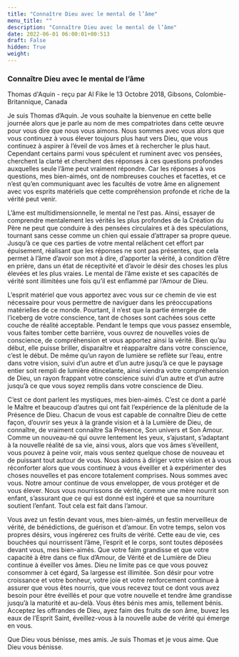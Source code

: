 ```yaml
---
title: "Connaître Dieu avec le mental de l’âme"
menu_title: ""
description: "Connaître Dieu avec le mental de l’âme"
date: 2022-06-01 06:00:01+00:513
draft: False
hidden: True
weight:
---
```

### Connaître Dieu avec le mental de l’âme

Thomas d'Aquin - reçu par Al Fike le 13 Octobre 2018, Gibsons, Colombie-Britannique, Canada

Je suis Thomas d’Aquin. Je vous souhaite la bienvenue en cette belle journée alors que je parle au nom de mes compatriotes dans cette œuvre pour vous dire que nous vous aimons. Nous sommes avec vous alors que vous continuez à vous élever toujours plus haut vers Dieu, que vous continuez à aspirer à l’éveil de vos âmes et à rechercher le plus haut. Cependant certains parmi vous spéculent et ruminent avec vos pensées, cherchent la clarté et cherchent des réponses à ces questions profondes auxquelles seule l’âme peut vraiment répondre. Car les réponses à vos questions, mes bien-aimés, ont de nombreuses couches et facettes, et ce n’est qu’en communiquant avec les facultés de votre âme en alignement avec vos esprits matériels que cette compréhension profonde et riche de la vérité peut venir.

L’âme est multidimensionnelle, le mental ne l’est pas. Ainsi, essayer de comprendre mentalement les vérités les plus profondes de la Création du Père ne peut que conduire à des pensées circulaires et à des spéculations, tournant sans cesse comme un chien qui essaie d’attraper sa propre queue. Jusqu’à ce que ces parties de votre mental relâchent cet effort par épuisement, réalisant que les réponses ne sont pas présentes, que cela permet à l’âme d’avoir son mot à dire, d’apporter la vérité, à condition d’être en prière, dans un état de réceptivité et d’avoir le désir des choses les plus élevées et les plus vraies. Le mental de l’âme existe et ses capacités de vérité sont illimitées une fois qu’il est enflammé par l’Amour de Dieu.

L’esprit matériel que vous apportez avec vous sur ce chemin de vie est nécessaire pour vous permettre de naviguer dans les préoccupations matérielles de ce monde. Pourtant, il n’est que la partie émergée de l’iceberg de votre conscience, tant de choses sont cachées sous cette couche de réalité acceptable. Pendant le temps que vous passez ensemble, vous faites tomber cette barrière, vous ouvrez de nouvelles voies de conscience, de compréhension et vous apportez ainsi la vérité. Bien qu’au début, elle puisse briller, disparaître et réapparaître dans votre conscience, c’est le début. De même qu’un rayon de lumière se reflète sur l’eau, entre dans votre vision, suivi d’un autre et d’un autre jusqu’à ce que le paysage entier soit rempli de lumière étincelante, ainsi viendra votre compréhension de Dieu, un rayon frappant votre conscience suivi d’un autre et d’un autre jusqu’à ce que vous soyez remplis dans votre conscience de Dieu.

C’est ce dont parlent les mystiques, mes bien-aimés. C’est ce dont a parlé le Maître et beaucoup d’autres qui ont fait l’expérience de la plénitude de la Présence de Dieu. Chacun de vous est capable de connaître Dieu de cette façon, d’ouvrir ses yeux à la grande vision et à la Lumière de Dieu, de connaître, de vraiment connaître Sa Présence, Son univers et Son Amour. Comme un nouveau-né qui ouvre lentement les yeux, s’ajustant, s’adaptant à la nouvelle réalité de sa vie, ainsi vous, alors que vos âmes s’éveillent, vous pouvez à peine voir, mais vous sentez quelque chose de nouveau et de puissant tout autour de vous. Nous aidons à diriger votre vision et à vous réconforter alors que vous continuez à vous éveiller et à expérimenter des choses nouvelles et pas encore totalement comprises. Nous sommes avec vous. Notre amour continue de vous envelopper, de vous protéger et de vous élever. Nous vous nourrissons de vérité, comme une mère nourrit son enfant, s’assurant que ce qui est donné est ingéré et que sa nourriture soutient l’enfant. Tout cela est fait dans l’amour.

Vous avez un festin devant vous, mes bien-aimés, un festin merveilleux de vérité, de bénédictions, de guérison et d’amour. En votre temps, selon vos propres désirs, vous ingérerez ces fruits de vérité. Cette eau de vie, ces bouchées qui nourrissent l’âme, l’esprit et le corps, sont toutes déposées devant vous, mes bien-aimés. Que votre faim grandisse et que votre capacité à être dans ce flux d’Amour, de Vérité et de Lumière de Dieu continue à éveiller vos âmes. Dieu ne limite pas ce que vous pouvez consommer à cet égard, Sa largesse est illimitée. Son désir pour votre croissance et votre bonheur, votre joie et votre renforcement continue à assurer que vous êtes nourris, que vous recevez tout ce dont vous avez besoin pour être éveillés et pour que votre nouvelle et tendre âme grandisse jusqu’à la maturité et au-delà. Vous êtes bénis mes amis, tellement bénis. Acceptez les offrandes de Dieu, ayez faim des fruits de son âme, buvez les eaux de l’Esprit Saint, éveillez-vous à la nouvelle aube de vérité qui émerge en vous.

Que Dieu vous bénisse, mes amis. Je suis Thomas et je vous aime. Que Dieu vous bénisse.



